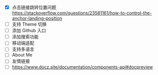 - [x] 点击链接跳转位置问题 https://stackoverflow.com/questions/23581161/how-to-control-the-anchor-landing-position
- [ ] 支持 Theme 切换
- [ ] 添加 Github 入口
- [ ] 添加搜索功能
- [ ] 移动端适配
- [ ] 支持多语言
- [ ] About Me
- [ ] 友情链接
- [ ] https://www.docz.site/documentation/components-api#docpreview
